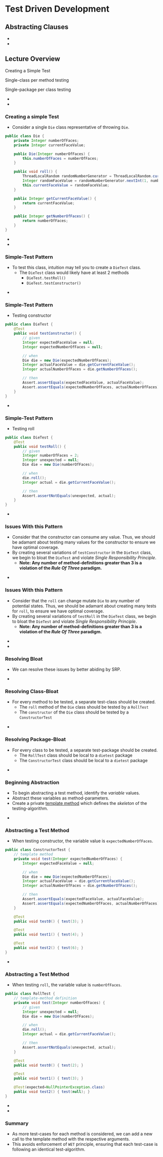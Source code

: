 # Test Driven Development
## Abstracting Clauses








-
-
## Lecture Overview
<p class="fragment fade-up">Creating a Simple Test
<p class="fragment fade-up">Single-class per method testing
<p class="fragment fade-up">Single-package per class testing












-
-
### Creating a simple Test
* Consider a single `Die` class representative of throwing `Die`.

```java
public class Die {
    private Integer numberOfFaces;
    private Integer currentFaceValue;

    public Die(Integer numberOfFaces) {
        this.numberOfFaces = numberOfFaces;
    }

    public void roll() {
        ThreadLocalRandom randomNumberGenerator = ThreadLocalRandom.current();
        Integer randomFaceValue = randomNumberGenerator.nextInt(1, numberOfFaces);
        this.currentFaceValue = randomFaceValue;
    }

    public Integer getCurrentFaceValue() {
        return currentFaceValue;
    }

    public Integer getNumberOfFaces() {
        return numberOfFaces;
    }
}
```




-
-
### Simple-Test Pattern
* To test this class, intuition may tell you to create a `DieTest` class.
    * The `DieTest` class would likely have at least 2 methods
        * `DieTest.testRoll()`
        * `DieTest.testConstructor()`

-
### Simple-Test Pattern
* Testing constructor

```java
public class DieTest {
    @Test
    public void testConstructor() {
        // given
        Integer expectedFaceValue = null;
        Integer expectedNumberOfFaces = null;

        // when
        Die die = new Die(expectedNumberOfFaces);
        Integer actualFaceValue = die.getCurrentFaceValue();
        Integer actualNumberOfFaces = die.getNumberOfFaces();

        // then
        Assert.assertEquals(expectedFaceValue, actualFaceValue);
        Assert.assertEquals(expectedNumberOfFaces, actualNumberOfFaces);
    }
}
```


-
### Simple-Test Pattern
* Testing roll

```java
public class DieTest {
    @Test
    public void testRoll() {
        // given
        Integer numberOfFaces = 2;
        Integer unexpected = null;
        Die die = new Die(numberOfFaces);

        // when
        die.roll();
        Integer actual = die.getCurrentFaceValue();

        // then
        Assert.assertNotEquals(unexpected, actual);
    }
}
```


-
### Issues With this Pattern
* Consider that the constructor can consume any value. Thus, we should be adamant about testing many values for the constructor to ensure we have optimal coverage.
* By creating several variations of `testConstructor` in the `DieTest` class, we begin to bloat the `DieTest` and violate _Single Responsibility Principle_.
    * **Note: Any number of method-definitions greater than 3 is a violation of the _Rule Of Three_ paradigm.**


-
### Issues With this Pattern
* Consider that the `roll` can change mutate `Die` to any number of potential states. Thus, we should be adamant about creating many tests for `roll`, to ensure we have optimal coverage.
* By creating several variations of `testRoll` in the `DieTest` class, we begin to bloat the `DieTest` and violate _Single Responsibility Principle_.
    * **Note: Any number of method-definitions greater than 3 is a violation of the _Rule Of Three_ paradigm.**







-
-
### Resolving Bloat
* We can resolve these issues by better abiding by SRP.

-
### Resolving Class-Bloat
* For every method to be tested, a separate test-class should be created.
    * The `roll` method of the `Die` class should be tested by a `RollTest`
    * The `constructor` of the `Die` class should be tested by a `ConstructorTest`

-
### Resolving Package-Bloat
* For every class to be tested, a separate test-package should be created.
    * The `RollTest` class should be local to a `dietest` package
    * The `ConstructorTest` class should be local to a `dietest` package


-
### Beginning Abstraction
* To begin abstracting a test method, identify the _variable_ values.
* Abstract these variables as method-parameters.
* Create a private [template method](https://refactoring.guru/design-patterns/template-method) which defines the _skeleton_ of the testing-algorithm.



-
### Abstracting a Test Method
* When testing constructor, the variable value is `expectedNumberOfFaces`.

```java
public class ConstructorTest {
    // template method
    private void test(Integer expectedNumberOfFaces) {
        Integer expectedFaceValue = null;

        // when
        Die die = new Die(expectedNumberOfFaces);
        Integer actualFaceValue = die.getCurrentFaceValue();
        Integer actualNumberOfFaces = die.getNumberOfFaces();

        // then
        Assert.assertEquals(expectedFaceValue, actualFaceValue);
        Assert.assertEquals(expectedNumberOfFaces, actualNumberOfFaces);
    }

    @Test
    public void test0() { test(3); }

    @Test
    public void test1() { test(4); }

    @Test
    public void test2() { test(6); }
}
```



-
### Abstracting a Test Method
* When testing `roll`, the variable value is `numberOfFaces`.

```java
public class RollTest {
    // template-method definition
    private void test(Integer numberOfFaces) {
        // given
        Integer unexpected = null;
        Die die = new Die(numberOfFaces);

        // when
        die.roll();
        Integer actual = die.getCurrentFaceValue();

        // then
        Assert.assertNotEquals(unexpected, actual);
    }

    @Test
    public void test0() { test(2); }

    @Test
    public void test1() { test(3); }

    @Test(expected=NullPointerException.class)
    public void test2() { test(null); }
}
```




-
-
### Summary
* As more test-cases for each method is considered, we can add a new call to the template method with the respective arguments.
* This avoids enforcement of `WET` principle, ensuring that each test-case is following an identical test-algorithm.

